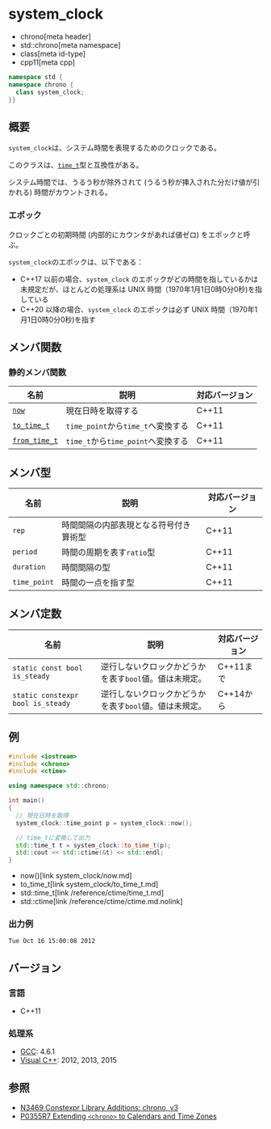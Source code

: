 # system_clock
* chrono[meta header]
* std::chrono[meta namespace]
* class[meta id-type]
* cpp11[meta cpp]

```cpp
namespace std {
namespace chrono {
  class system_clock;
}}
```

## 概要
`system_clock`は、システム時間を表現するためのクロックである。

このクラスは、[`time_t`](/reference/ctime/time_t.md)型と互換性がある。

システム時間では、うるう秒が除外されて (うるう秒が挿入された分だけ値が引かれる) 時間がカウントされる。


### エポック
クロックごとの初期時間 (内部的にカウンタがあれば値ゼロ) をエポックと呼ぶ。

`system_clock`のエポックは、以下である：

- C++17 以前の場合、`system_clock` のエポックがどの時間を指しているかは未規定だが、ほとんどの処理系は UNIX 時間（1970年1月1日0時0分0秒)を指している
- C++20 以降の場合、`system_clock` のエポックは必ず UNIX 時間（1970年1月1日0時0分0秒)を指す


## メンバ関数
### 静的メンバ関数

| 名前 | 説明 | 対応バージョン |
|------------------------------------------------|--------------------|-------|
| [`now`](system_clock/now.md)                 | 現在日時を取得する                 | C++11 |
| [`to_time_t`](system_clock/to_time_t.md)     | `time_point`から`time_t`へ変換する | C++11 |
| [`from_time_t`](system_clock/from_time_t.md) | `time_t`から`time_point`へ変換する | C++11 |


## メンバ型

| 名前 | 説明 | 対応バージョン |
|--------------|--------------------------------|-------|
| `rep`        | 時間間隔の内部表現となる符号付き算術型 | C++11 |
| `period`     | 時間の周期を表す`ratio`型      | C++11 |
| `duration`   | 時間間隔の型                   | C++11 |
| `time_point` | 時間の一点を指す型             | C++11 |


## メンバ定数

| 名前 | 説明 | 対応バージョン |
|-------------|--------------------------------------------------------|-------|
| `static const bool is_steady`     | 逆行しないクロックかどうかを表す`bool`値。値は未規定。 | C++11まで |
| `static constexpr bool is_steady` | 逆行しないクロックかどうかを表す`bool`値。値は未規定。 | C++14から |


## 例
```cpp example
#include <iostream>
#include <chrono>
#include <ctime>

using namespace std::chrono;

int main()
{
  // 現在日時を取得
  system_clock::time_point p = system_clock::now();

  // time_tに変換して出力
  std::time_t t = system_clock::to_time_t(p);
  std::cout << std::ctime(&t) << std::endl;
}
```
* now()[link system_clock/now.md]
* to_time_t[link system_clock/to_time_t.md]
* std::time_t[link /reference/ctime/time_t.md]
* std::ctime[link /reference/ctime/ctime.md.nolink]

### 出力例
```
Tue Oct 16 15:00:08 2012
```

## バージョン
### 言語
- C++11

### 処理系
- [GCC](/implementation.md#gcc): 4.6.1
- [Visual C++](/implementation.md#visual_cpp): 2012, 2013, 2015

## 参照

- [N3469 Constexpr Library Additions: chrono, v3](http://www.open-std.org/jtc1/sc22/wg21/docs/papers/2012/n3469.html)
- [P0355R7 Extending `<chrono>` to Calendars and Time Zones](http://www.open-std.org/jtc1/sc22/wg21/docs/papers/2018/p0355r7.html)

